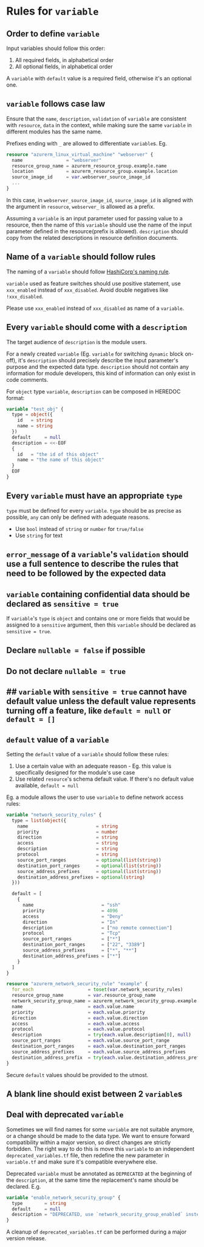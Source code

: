 # Rules for `variable`

## Order to define `variable`

Input variables should follow this order:

1. All required fields, in alphabetical order
2. All optional fields, in alphabetical order

A `variable` with `default` value is a required field, otherwise it's an optional one.

## `variable` follows case law

Ensure that the `name`, `description`, `validation` of `variable` are consistent with `resource`, `data` in the context, while making sure the same `variable` in different modules has the same name.

Prefixes ending with `_` are allowed to differentiate `variable`s. Eg.

```terraform
resource "azurerm_linux_virtual_machine" "webserver" {
  name                = "webserver"
  resource_group_name = azurerm_resource_group.example.name
  location            = azurerm_resource_group.example.location
  source_image_id     = var.webserver_source_image_id
  ...
}
```

In this case, in `webserver_source_image_id`, `source_image_id` is aligned with the argument in `resource`, `webserver_` is allowed as a prefix.

Assuming a `variable` is an input parameter used for passing value to a resource, then the name of this `variable` should use the name of the input parameter defined in the resource(prefix is allowed). `description` should copy from the related descriptions in resource definition documents.

## Name of a `variable` should follow rules

The naming of a `variable` should follow [HashiCorp's naming rule](https://www.terraform.io/docs/extend/best-practices/naming.html).

`variable` used as feature switches should use positive statement, use `xxx_enabled` instead of `xxx_disabled`. Avoid double negatives like `!xxx_disabled`.

Please use `xxx_enabled` instead of `xxx_disabled` as name of a `variable`.

## Every `variable` should come with a `description`

The target audience of `description` is the module users.

For a newly created `variable` (Eg. `variable` for switching `dynamic` block on-off), it's `description` should precisely describe the input parameter's purpose and the expected data type. `description` should not contain any information for module developers, this kind of information can only exist in code comments.

For `object` type `variable`, `description` can be composed in HEREDOC format:

```terraform
variable "test_obj" {
  type = object({
    id   = string
    name = string
  })
  default     = null
  description = <<-EOF
  {
    id   = "the id of this object"
    name = "the name of this object"
  }
  EOF
}
```

## Every `variable` must have an appropriate `type`

`type` must be defined for every `variable`. `type` should be as precise as possible, `any` can only be defined with adequate reasons.

* Use `bool` instead of `string` or `number` for `true/false`
* Use `string` for text

## `error_message` of a `variable`'s `validation` should use a full sentence to describe the rules that need to be followed by the expected data

## `variable` containing confidential data should be declared as `sensitive = true`

If `variable`'s `type` is `object` and contains one or more fields that would be assigned to a `sensitive` argument, then this `variable` should be declared as `sensitive = true`.

## Declare `nullable = false` if possible

## Do not declare `nullable = true`

## ## `variable` with `sensitive = true` cannot have default value unless the default value represents turning off a feature, like `default = null` or `default = []`

## `default` value of a `variable`

Setting the `default` value of a `variable` should follow these rules:

1. Use a certain value with an adequate reason - Eg. this value is specifically designed for the module's use case
2. Use related `resource`'s schema default value. If there's no default value available, `default = null`

Eg. a module allows the user to use `variable` to define network access rules:

```terraform
variable "network_security_rules" {
  type = list(object({
    name                         = string
    priority                     = number
    direction                    = string
    access                       = string
    description                  = string
    protocol                     = string
    source_port_ranges           = optional(list(string))
    destination_port_ranges      = optional(list(string))
    source_address_prefixes      = optional(list(string))
    destination_address_prefixes = optional(string)
  }))

  default = [
    {
      name                         = "ssh"
      priority                     = 4096
      access                       = "Deny"
      direction                    = "In"
      description                  = ["no remote connection"]
      protocol                     = "Tcp"
      source_port_ranges           = ["*"]
      destination_port_ranges      = ["22", "3389"]
      source_address_prefixes      = ["*", "**"]
      destination_address_prefixes = ["*"]
    }
  ]
}

resource "azurerm_network_security_rule" "example" {
  for_each                    = toset(var.network_security_rules)
  resource_group_name         = var.resource_group_name
  network_security_group_name = azurerm_network_security_group.example.name
  name                        = each.value.name
  priority                    = each.value.priority
  direction                   = each.value.direction
  access                      = each.value.access
  protocol                    = each.value.protocol
  description                 = try(each.value.description[0], null)
  source_port_ranges          = each.value.source_port_range
  destination_port_ranges     = each.value.destination_port_ranges
  source_address_prefixes     = each.value.source_address_prefixes
  destination_address_prefix  = try(each.value.destination_address_prefix[0], null)
}
```

Secure `default` values should be provided to the utmost.

## A blank line should exist between 2 `variable`s

## Deal with deprecated `variable`

Sometimes we will find names for some `variable` are not suitable anymore, or a change should be made to the data type. We want to ensure forward compatibility within a major version, so direct changes are strictly forbidden. The right way to do this is move this `variable` to an independent `deprecated_variables.tf` file, then redefine the new parameter in `variable.tf` and make sure it's compatible everywhere else.

Deprecated `variable` must be annotated as `DEPRECATED` at the beginning of the `description`, at the same time the replacement's name should be declared. E.g.

```terraform
variable "enable_network_security_group" {
  type        = string
  default     = null
  description = "DEPRECATED, use `network_security_group_enabled` instead; Whether to generate a network security group and assign it to the subnet. Changing this forces a new resource to be created."
}
```

A cleanup of `deprecated_variables.tf` can be performed during a major version release.